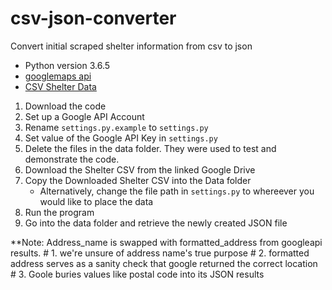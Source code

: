 # csv-json-converter
Convert initial scraped shelter information from csv to json

* Python version 3.6.5
* [googlemaps api](https://github.com/googlemaps/google-maps-services-python)
* [CSV Shelter Data](https://docs.google.com/spreadsheets/d/1Vsk33ZdNWaJfQ87bDCPtWqUKmWg0PBaeY3mp8xPf4zA/edit#gid=0)

1. Download the code
2. Set up a Google API Account
3. Rename ```settings.py.example``` to ```settings.py```
4. Set value of the Google API Key in ```settings.py```
5. Delete the files in the data folder. They were used to test and demonstrate the code.
6. Download the Shelter CSV from the linked Google Drive
7. Copy the Downloaded Shelter CSV into the Data folder
   - Alternatively, change the file path in ```settings.py``` to whereever you would like to place the data
8. Run the program
9. Go into the data folder and retrieve the newly created JSON file

**Note: Address_name is swapped with formatted_address from googleapi results. 
        # 1. we're unsure of address name's true purpose 
        # 2. formatted address serves as a sanity check that google returned the correct location  
        # 3. Goole buries values like postal code into its JSON results
